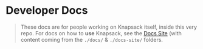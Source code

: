 # Developer Docs

> These docs are for people working on Knapsack itself, inside this very repo. For docs on how to **use** Knapsack, see the [Docs Site](https://knapsack.basalt.io) (with content coming from the `./docs/` & `./docs-site/` folders.
